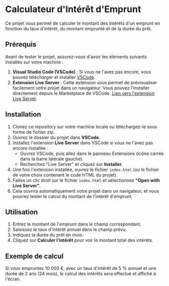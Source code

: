 # Calculateur d'Intérêt d'Emprunt

Ce projet vous permet de calculer le montant des intérêts d'un emprunt en fonction du taux d'intérêt, du montant emprunté et de la durée du prêt.

## Prérequis

Avant de tester le projet, assurez-vous d'avoir les éléments suivants installés sur votre machine :

1. **Visual Studio Code (VSCode)** : Si vous ne l'avez pas encore, vous pouvez télécharger et installer [VSCode](https://code.visualstudio.com/).
2. **Extension Live Server** : Cette extension vous permet de prévisualiser facilement votre projet dans un navigateur. Vous pouvez l'installer directement depuis le Marketplace de VSCode. [Lien vers l'extension Live Server](https://marketplace.visualstudio.com/items?itemName=ritwickdey.LiveServer).

## Installation

1. Clonez ce repository sur votre machine locale ou téléchargez-le sous forme de fichier zip.
2. Ouvrez le dossier du projet dans **VSCode**.
3. Installez l'extension **Live Server** dans VSCode si vous ne l'avez pas encore installée :
   - Ouvrez VSCode, puis allez dans le panneau Extensions (icône carrée dans la barre latérale gauche).
   - Recherchez "Live Server" et cliquez sur **Installer**.
4. Une fois l'extension installée, ouvrez le fichier `index.html` (ou le fichier de votre choix contenant le code HTML du projet).
5. Faites un clic droit sur le fichier `index.html` et sélectionnez **"Open with Live Server"**.
6. Cela ouvrira automatiquement votre projet dans un navigateur, et vous pourrez tester le calcul du montant de l'intérêt d'emprunt.

## Utilisation

1. Entrez le montant de l'emprunt dans le champ correspondant.
2. Saisissez le taux d'intérêt annuel dans le champ prévu.
3. Indiquez la durée du prêt en mois.
4. Cliquez sur **Calculer l'intérêt** pour voir le montant total des intérêts.

## Exemple de calcul

Si vous empruntez 10 000 €, avec un taux d'intérêt de 5 % annuel et une durée de 2 ans (24 mois), le calcul des intérêts sera effectué et affiché à l'écran.
